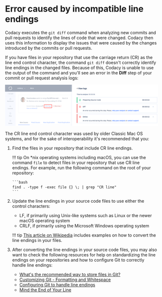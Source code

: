 # Error caused by incompatible line endings

Codacy executes the `git diff` command when analyzing new commits and pull requests to identify the lines of code that were changed. Codacy then uses this information to display the issues that were caused by the changes introduced by the commits or pull requests.

If you have files in your repository that use the carriage return (CR) as the line end control character, the command `git diff` doesn't correctly identify line endings in the changed files. Because of this, Codacy is unable to use the output of the command and you'll see an error in the **Diff** step of your commit or pull request analysis logs:

![Viewing the analysis logs](images/error-line-endings.png)

The CR line end control character was used by older Classic Mac OS systems, and for the sake of interoperability it's recommended that you:

1.  Find the files in your repository that include CR line endings.

    !!! tip
        On *nix operating systems including macOS, you can use the command `file` to detect files in your repository that use CR line endings. For example, run the following command on the root of your repository:

        ```bash
        find . -type f -exec file {} \; | grep "CR line"
        ```

1.  Update the line endings in your source code files to use either the control characters:

    -   LF, if primarily using Unix-like systems such as Linux or the newer macOS operating system
    -   CRLF, if primarily using the Microsoft Windows operating system

    !!! tip
        [This article on Wikipedia](https://en.wikipedia.org/wiki/Newline#Conversion_between_newline_formats) includes examples on how to convert the line endings in your files.

1.  After converting the line endings in your source code files, you may also want to check the following resources for help on standardizing the line endings on your repositories and how to configure Git to correctly handle line endings:

    -   [What's the recommended way to store files in Git?](https://git-scm.com/docs/gitfaq#Documentation/gitfaq.txt-What8217stherecommendedwaytostorefilesinGit)
    -   [Customizing Git - Formatting and Whitespace](https://git-scm.com/book/en/Customizing-Git-Git-Configuration#_formatting_and_whitespace)
    -   [Configuring Git to handle line endings](https://docs.github.com/en/get-started/getting-started-with-git/configuring-git-to-handle-line-endings)
    -   [Mind the End of Your Line](https://adaptivepatchwork.com/2012/03/01/mind-the-end-of-your-line/)

